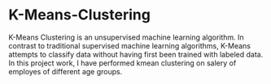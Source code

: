 # K-Means-Clustering
K-Means Clustering is an unsupervised machine learning algorithm. In contrast to traditional supervised machine learning algorithms, K-Means attempts to classify data without having first been trained with labeled data.
In this project work, I 
have performed kmean clustering on salery of employes of different age groups.

